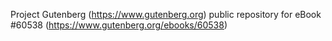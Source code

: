 Project Gutenberg (https://www.gutenberg.org) public repository for eBook #60538 (https://www.gutenberg.org/ebooks/60538)
